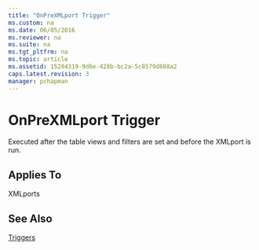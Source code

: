 ```yaml
---
title: "OnPreXMLport Trigger"
ms.custom: na
ms.date: 06/05/2016
ms.reviewer: na
ms.suite: na
ms.tgt_pltfrm: na
ms.topic: article
ms.assetid: 15284319-9d6e-428b-bc2a-5c8579d888a2
caps.latest.revision: 3
manager: pchapman
---
```

# OnPreXMLport Trigger
Executed after the table views and filters are set and before the XMLport is run.  
  
## Applies To  
 XMLports  
  
## See Also  
 [Triggers](../dynamics-nav/Triggers.md)